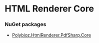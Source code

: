 HTML Renderer Core
=============

### NuGet packages
* [Polybioz.HtmlRenderer.PdfSharp.Core](https://www.nuget.org/packages/Polybioz.HtmlRenderer.PdfSharp.Core)

